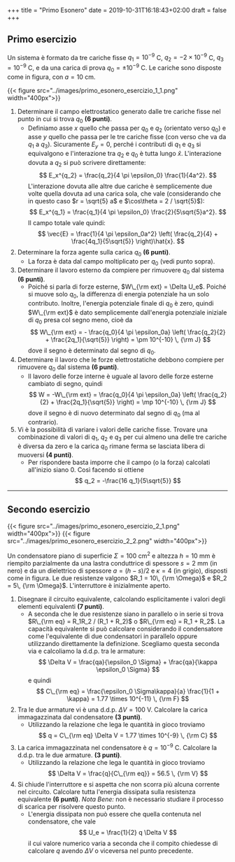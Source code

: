 +++
title = "Primo Esonero"
date = 2019-10-31T16:18:43+02:00
draft = false
+++

## Primo esercizio

Un sistema è formato da tre cariche fisse $q_1 = 10^{-9}$ C, $q_2 = -2 \times 10^{-9}$ C, $q_3 = 10^{-9}$ C, e da una carica di prova $q_0 = \pm 10^{-9}$ C. Le cariche sono disposte come in figura, con $a = 10$ cm.

{{< figure src="../images/primo_esonero_esercizio_1_1.png"  width="400px">}}

1. Determinare il campo elettrostatico generato dalle tre cariche fisse nel punto in cui si trova $q_0$ **(6 punti)**.
	* Definiamo asse $x$ quello che passa per $q_0$ e $q_2$ (orientato verso $q_0$) e asse $y$ quello che passa per le tre cariche fisse (con verso che va da $q_1$ a $q_3$). Sicuramente $E_y = 0$, perché i contributi di $q_1$ e $q_3$ si equivalgono e l'interazione tra $q_2$ e $q_0$ è tutta lungo $\hat{x}$. L'interazione dovuta a $q_2$ si può scrivere direttamente:
	$$
	E_x^{q_2} = \frac{q_2}{4 \pi \epsilon_0} \frac{1}{4a^2}.
	$$
	L'interazione dovuta alle altre due cariche è semplicemente due volte quella dovuta ad una carica sola, che vale (considerando che in questo caso $r = \sqrt{5} a$ e $\cos\theta = 2 / \sqrt{5}$):
	$$
	E_x^{q_1} = \frac{q_1}{4 \pi \epsilon_0} \frac{2}{5\sqrt{5}a^2}.
	$$
	Il campo totale vale quindi:
	$$
	\vec{E} = \frac{1}{4 \pi \epsilon_0a^2} \left( \frac{q_2}{4} + \frac{4q_1}{5\sqrt{5}} \right)\hat{x}.
	$$
2. Determinare la forza agente sulla carica $q_0$ **(6 punti)**.
	* La forza è data dal campo moltiplicato per $q_0$ (vedi punto sopra).
3. Determinare il lavoro esterno da compiere per rimuovere $q_0$ dal sistema **(6 punti)**.
	* Poiché si parla di forze esterne, $W\_{\rm ext} = \Delta U_e$. Poiché si muove solo $q_0$, la differenza di energia potenziale ha un solo contributo. Inoltre, l'energia potenziale finale di $q_0$ è zero, quindi $W\_{\rm ext}$ è dato semplicemente dall'energia potenziale iniziale di $q_0$ presa col segno meno, cioè da
	$$
	W\_{\rm ext} = - \frac{q_0}{4 \pi \epsilon_0a} \left( \frac{q_2}{2} + \frac{2q_1}{\sqrt{5}} \right) = \pm 10^{-10} \, {\rm J}
	$$
	dove il segno è determinato dal segno di $q_0$.
4. Determinare il lavoro che le forze elettrostatiche debbono compiere per rimuovere $q_0$ dal sistema **(6 punti)**.
	* Il lavoro delle forze interne è uguale al lavoro delle forze esterne cambiato di segno, quindi
	$$
	W = -W\_{\rm ext} = \frac{q_0}{4 \pi \epsilon_0a} \left( \frac{q_2}{2} + \frac{2q_1}{\sqrt{5}} \right) = \mp 10^{-10} \, {\rm J}
	$$
	dove il segno è di nuovo determinato dal segno di $q_0$ (ma al contrario).
5. Vi è la possibilità di variare i valori delle cariche fisse. Trovare una combinazione di valori di $q_1$, $q_2$ e $q_3$ per cui almeno una delle tre cariche è diversa da zero e la carica $q_0$ rimane ferma se lasciata libera di muoversi **(4 punti)**.
	* Per rispondere basta imporre che il campo (o la forza) calcolati all'inizio siano 0. Così facendo si ottiene
	$$
	q_2 = -\frac{16 q_1}{5\sqrt{5}}
	$$

---

## Secondo esercizio

{{< figure src="../images/primo_esonero_esercizio_2_1.png"  width="400px">}}
{{< figure src="../images/primo_esonero_esercizio_2_2.png"  width="400px">}}

Un condensatore piano di superficie $\Sigma = 100$ cm$^2$ e altezza $h = 10$ mm è riempito parzialmente da una lastra conduttrice di spessore $s = 2$ mm (in nero) e da un dielettrico di spessore $a = (h - s) / 2$ e $\kappa = 4$ (in grigio), disposti come in figura. Le due resistenze valgono $R_1 = 10\, {\rm \Omega}$ e $R_2 = 5\, {\rm \Omega}$. L'interruttore è inizialmente aperto.

1. Disegnare il circuito equivalente, calcolando esplicitamente i valori degli elementi equivalenti **(7 punti)**.
	* A seconda che le due resistenze siano in parallelo o in serie si trova $R\_{\rm eq} = R_1R_2 / (R_1 + R_2)$ o $R\_{\rm eq} = R_1 + R_2$. La capacità equivalente si può calcolare considerando il condensatore come l'equivalente di due condensatori in parallelo oppure utilizzando direttamente la definizione. Scegliamo questa seconda via e calcoliamo la d.d.p. tra le armature:
$$
\Delta V = \frac{qa}{\epsilon_0 \Sigma} + \frac{qa}{\kappa \epsilon_0 \Sigma}
$$
e quindi
$$
C\_{\rm eq} = \frac{\epsilon_0 \Sigma\kappa}{a} \frac{1}{1 + \kappa} = 1.77 \times 10^{-11} \, {\rm F}
$$
2. Tra le due armature vi è una d.d.p. $\Delta V = 100$ V. Calcolare la carica immagazzinata dal condensatore **(3 punti)**.
	* Utilizzando la relazione che lega le quantità in gioco troviamo
	$$
	q = C\_{\rm eq} \Delta V = 1.77 \times 10^{-9} \, {\rm C}
	$$
3. La carica immagazzinata nel condensatore è $q = 10^{-9}$ C. Calcolare la d.d.p. tra le due armature. **(3 punti)**.
	* Utilizzando la relazione che lega le quantità in gioco troviamo
	$$
	\Delta V = \frac{q}{C\_{\rm eq}} = 56.5 \, {\rm V}
	$$
4. Si chiude l'interruttore e si aspetta che non scorra più alcuna corrente nel circuito. Calcolare tutta l'energia dissipata sulla resistenza equivalente **(6 punti)**. *Nota Bene:* non è necessario studiare il processo di scarica per risolvere questo punto.
	* L'energia dissipata non può essere che quella contenuta nel condensatore, che vale
	$$
	U_e = \frac{1}{2} q \Delta V
	$$
	il cui valore numerico varia a seconda che il compito chiedesse di calcolare $q$ avendo $\Delta V$ o viceversa nel punto precedente.
